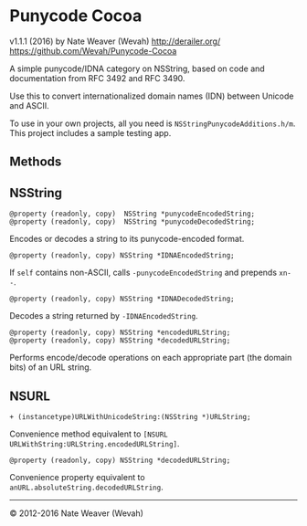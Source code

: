 Punycode Cocoa
==============

v1.1.1 (2016)
by Nate Weaver (Wevah)
http://derailer.org/
https://github.com/Wevah/Punycode-Cocoa

A simple punycode/IDNA category on NSString, based on code and documentation from RFC 3492 and RFC 3490.

Use this to convert internationalized domain names (IDN) between Unicode and ASCII.

To use in your own projects, all you need is `NSStringPunycodeAdditions.h/m`. This project includes a sample testing app.

Methods
-------

NSString
--------

	@property (readonly, copy)	NSString *punycodeEncodedString;
	@property (readonly, copy)	NSString *punycodeDecodedString;

Encodes or decodes a string to its punycode-encoded format.
	
	@property (readonly, copy) NSString *IDNAEncodedString;
	
If `self` contains non-ASCII, calls `-punycodeEncodedString` and prepends `xn--`.

	@property (readonly, copy) NSString *IDNADecodedString;

Decodes a string returned by `-IDNAEncodedString`.

	@property (readonly, copy) NSString *encodedURLString;
	@property (readonly, copy) NSString *decodedURLString;
	
Performs encode/decode operations on each appropriate part (the domain bits) of an URL string.

NSURL
-----
	
	+ (instancetype)URLWithUnicodeString:(NSString *)URLString;
	
Convenience method equivalent to `[NSURL URLWithString:URLString.encodedURLString]`.
	
	@property (readonly, copy) NSString *decodedURLString;

Convenience property equivalent to `anURL.absoluteString.decodedURLString`.

----

© 2012-2016 Nate Weaver (Wevah)
